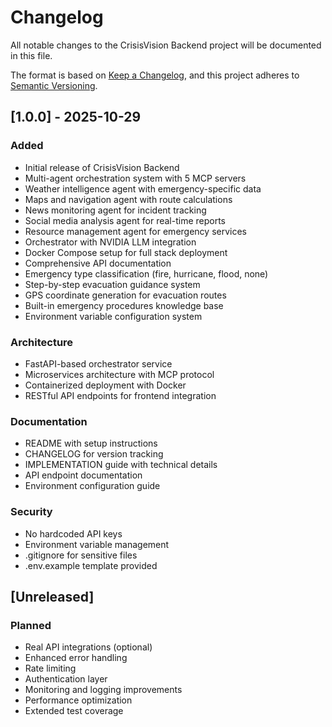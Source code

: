 # Changelog

All notable changes to the CrisisVision Backend project will be documented in this file.

The format is based on [Keep a Changelog](https://keepachangelog.com/en/1.0.0/),
and this project adheres to [Semantic Versioning](https://semver.org/spec/v2.0.0.html).

## [1.0.0] - 2025-10-29

### Added
- Initial release of CrisisVision Backend
- Multi-agent orchestration system with 5 MCP servers
- Weather intelligence agent with emergency-specific data
- Maps and navigation agent with route calculations
- News monitoring agent for incident tracking
- Social media analysis agent for real-time reports
- Resource management agent for emergency services
- Orchestrator with NVIDIA LLM integration
- Docker Compose setup for full stack deployment
- Comprehensive API documentation
- Emergency type classification (fire, hurricane, flood, none)
- Step-by-step evacuation guidance system
- GPS coordinate generation for evacuation routes
- Built-in emergency procedures knowledge base
- Environment variable configuration system

### Architecture
- FastAPI-based orchestrator service
- Microservices architecture with MCP protocol
- Containerized deployment with Docker
- RESTful API endpoints for frontend integration

### Documentation
- README with setup instructions
- CHANGELOG for version tracking
- IMPLEMENTATION guide with technical details
- API endpoint documentation
- Environment configuration guide

### Security
- No hardcoded API keys
- Environment variable management
- .gitignore for sensitive files
- .env.example template provided

## [Unreleased]

### Planned
- Real API integrations (optional)
- Enhanced error handling
- Rate limiting
- Authentication layer
- Monitoring and logging improvements
- Performance optimization
- Extended test coverage
